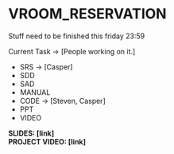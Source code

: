 # VROOM_RESERVATION

Stuff need to be finished this friday 23:59 

Current Task -> [People working on it.]
-  SRS -> [Casper]
-  SDD
-  SAD
-  MANUAL 
-  CODE -> [Steven, Casper]
-  PPT 
-  VIDEO 

**SLIDES: [link]**\
**PROJECT VIDEO: [link]**